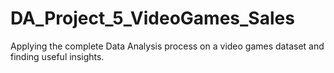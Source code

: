 # DA_Project_5_VideoGames_Sales
 Applying the complete Data Analysis process on a video games dataset and finding useful insights.
